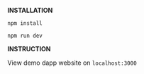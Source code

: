 **INSTALLATION**

```npm install```

```npm run dev```

**INSTRUCTION**

View demo dapp website on ```localhost:3000```
